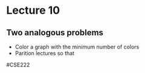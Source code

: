 # Lecture 10

## Two analogous problems
* Color a graph with the minimum number of colors
* Parition lectures so that 

#CSE222